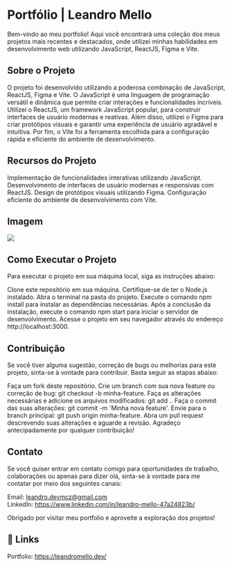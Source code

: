 # Portfólio | Leandro Mello

Bem-vindo ao meu portfolio! Aqui você encontrará uma coleção dos meus projetos mais recentes e destacados, onde utilizei minhas habilidades em desenvolvimento web utilizando JavaScript, ReactJS, Figma e Vite.

## Sobre o Projeto
O projeto foi desenvolvido utilizando a poderosa combinação de JavaScript, ReactJS, Figma e Vite. O JavaScript é uma linguagem de programação versátil e dinâmica que permite criar interações e funcionalidades incríveis. Utilizei o ReactJS, um framework JavaScript popular, para construir interfaces de usuário modernas e reativas. Além disso, utilizei o Figma para criar protótipos visuais e garantir uma experiência de usuário agradável e intuitiva. Por fim, o Vite foi a ferramenta escolhida para a configuração rápida e eficiente do ambiente de desenvolvimento.

## Recursos do Projeto
Implementação de funcionalidades interativas utilizando JavaScript.
Desenvolvimento de interfaces de usuário modernas e responsivas com ReactJS.
Design de protótipos visuais utilizando Figma.
Configuração eficiente do ambiente de desenvolvimento com Vite.

## Imagem  

<img src="/assets/img/bgloop.gif">

## Como Executar o Projeto
Para executar o projeto em sua máquina local, siga as instruções abaixo:

Clone este repositório em sua máquina.
Certifique-se de ter o Node.js instalado.
Abra o terminal na pasta do projeto.
Execute o comando npm install para instalar as dependências necessárias.
Após a conclusão da instalação, execute o comando npm start para iniciar o servidor de desenvolvimento.
Acesse o projeto em seu navegador através do endereço http://localhost:3000.

## Contribuição
Se você tiver alguma sugestão, correção de bugs ou melhorias para este projeto, sinta-se à vontade para contribuir. Basta seguir as etapas abaixo:

Faça um fork deste repositório.
Crie um branch com sua nova feature ou correção de bug: git checkout -b minha-feature.
Faça as alterações necessárias e adicione os arquivos modificados: git add ..
Faça o commit das suas alterações: git commit -m 'Minha nova feature'.
Envie para o branch principal: git push origin minha-feature.
Abra um pull request descrevendo suas alterações e aguarde a revisão.
Agradeço antecipadamente por qualquer contribuição!

## Contato
Se você quiser entrar em contato comigo para oportunidades de trabalho, colaborações ou apenas para dizer olá, sinta-se à vontade para me contatar por meio dos seguintes canais:

Email: leandro.devmcz@gmail.com </br>
LinkedIn: https://www.linkedin.com/in/leandro-mello-47a24823b/

Obrigado por visitar meu portfolio e aproveite a exploração dos projetos!

## 🔗 Links
Portfolio: https://leandromello.dev/


